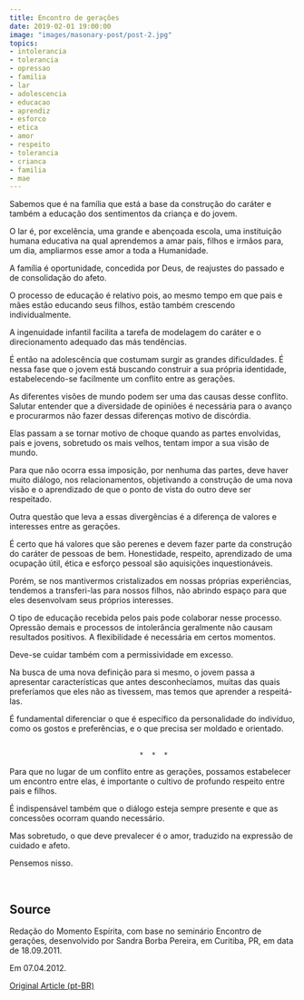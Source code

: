 ```yaml
---
title: Encontro de gerações
date: 2019-02-01 19:00:00
image: "images/masonary-post/post-2.jpg"
topics: 
- intolerancia
- tolerancia
- opressao
- familia
- lar
- adolescencia
- educacao
- aprendiz
- esforco
- etica
- amor
- respeito
- tolerancia
- crianca
- familia
- mae
---
```



Sabemos que é na família que está a base da construção do caráter e também a
educação dos sentimentos da criança e do jovem.

O lar é, por excelência, uma grande e abençoada escola, uma instituição humana
educativa na qual aprendemos a amar pais, filhos e irmãos para, um dia,
ampliarmos esse amor a toda a Humanidade.

A família é oportunidade, concedida por Deus, de reajustes do passado e de
consolidação do afeto.

O processo de educação é relativo pois, ao mesmo tempo em que pais e mães estão
educando seus filhos, estão também crescendo individualmente.

A ingenuidade infantil facilita a tarefa de modelagem do caráter e o
direcionamento adequado das más tendências.

É então na adolescência que costumam surgir as grandes dificuldades. É nessa
fase que o jovem está buscando construir a sua própria identidade,
estabelecendo-se facilmente um conflito entre as gerações.

As diferentes visões de mundo podem ser uma das causas desse conflito. Salutar
entender que a diversidade de opiniões é necessária para o avanço e procurarmos
não fazer dessas diferenças motivo de discórdia.

Elas passam a se tornar motivo de choque quando as partes envolvidas, pais e
jovens, sobretudo os mais velhos, tentam impor a sua visão de mundo.

Para que não ocorra essa imposição, por nenhuma das partes, deve haver muito
diálogo, nos relacionamentos, objetivando a construção de uma nova visão e o
aprendizado de que o ponto de vista do outro deve ser respeitado.

Outra questão que leva a essas divergências é a diferença de valores e
interesses entre as gerações.

É certo que há valores que são perenes e devem fazer parte da construção do
caráter de pessoas de bem. Honestidade, respeito, aprendizado de uma ocupação
útil, ética e esforço pessoal são aquisições inquestionáveis.

Porém, se nos mantivermos cristalizados em nossas próprias experiências,
tendemos a transferi-las para nossos filhos, não abrindo espaço para que eles
desenvolvam seus próprios interesses.

O tipo de educação recebida pelos pais pode colaborar nesse processo. Opressão
demais e processos de intolerância geralmente não causam resultados positivos.
A flexibilidade é necessária em certos momentos.

Deve-se cuidar também com a permissividade em excesso.

Na busca de uma nova definição para si mesmo, o jovem passa a apresentar
características que antes desconhecíamos, muitas das quais preferíamos que eles
não as tivessem, mas temos que aprender a respeitá-las.

É fundamental diferenciar o que é específico da personalidade do indivíduo,
como os gostos e preferências, e o que precisa ser moldado e orientado.
                  

                                    *  *  *

Para que no lugar de um conflito entre as gerações, possamos estabelecer um
encontro entre elas, é importante o cultivo de profundo respeito entre pais e
filhos.

É indispensável também que o diálogo esteja sempre presente e que as concessões
ocorram quando necessário.

Mas sobretudo, o que deve prevalecer é o amor, traduzido na expressão de
cuidado e afeto.

Pensemos nisso.

 

## Source
Redação do Momento Espírita, com base no seminário Encontro
de gerações, desenvolvido por Sandra Borba Pereira, em
Curitiba, PR, em data de 18.09.2011.

Em 07.04.2012.



[Original Article (pt-BR)](http://www.momento.com.br/pt/ler_texto.php?id=3395)
